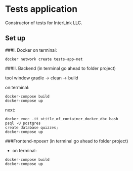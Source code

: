 # Tests application
Constructor of tests for InterLink LLC.
## Set up
###I. Docker
on terminal:
````
docker network create tests-app-net
````

###II. Backend (in terminal go ahead to folder project)

tool window gradle -> clean -> build

on terminal:
````
docker-compose build
docker-compose up
````
next:
````
docker exec -it <title_of_container_docker_db> bash
psql -U postgres
create database quizzes;
docker-compose up
````

###Frontend-проект (in terminal go ahead to folder project)

* on terminal:
````
docker-compose build
docker-compose up
````